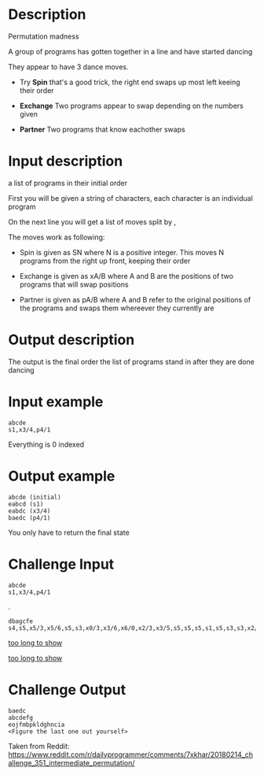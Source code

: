 # Description

Permutation madness

A group of programs has gotten together in a line and have started dancing

They appear to have 3 dance moves.

- Try **Spin** that's a good trick, the right end swaps up most left keeing their order

- **Exchange** Two programs appear to swap depending on the numbers given

- **Partner** Two programs that know eachother swaps

# Input description

a list of programs in their initial order

First you will be given a string of characters, each character is an individual program

On the next line you will get a list of moves split by ,

The moves work as following:

- Spin is given as SN where N is a positive integer. This moves N programs from the right up front, keeping their order

- Exchange is given as xA/B where A and B are the positions of two programs that will swap positions

- Partner is given as pA/B where A and B refer to the original positions of the programs and swaps them whereever they currently are

# Output description

The output is the final order the list of programs stand in after they are done dancing

# Input example

    abcde
    s1,x3/4,p4/1

Everything is 0 indexed

# Output example

    abcde (initial)
	eabcd (s1)
	eabdc (x3/4)
	baedc (p4/1)
	
You only have to return the final state

# Challenge Input

    abcde
    s1,x3/4,p4/1
	
.

    dbagcfe
    s4,s5,x5/3,x5/6,s5,s3,x0/3,x3/6,x6/0,x2/3,x3/5,s5,s5,s5,s1,s5,s3,s3,x2/3,x1/0,s1,s1,s1,s4,x1/3,x4/2,x5/1,x6/0,s2,x2/1

[too long to show](https://pastebin.com/raw/FnZ9tPsf)

[too long to show](https://pastebin.com/raw/2wA04VUR)
	

# Challenge Output

    baedc
    abcdefg
    eojfmbpkldghncia
    <Figure the last one out yourself>

Taken from Reddit: https://www.reddit.com/r/dailyprogrammer/comments/7xkhar/20180214_challenge_351_intermediate_permutation/
